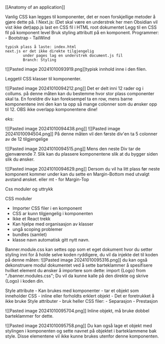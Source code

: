 [[Anatomy of an application]]

Vanlig CSS kan legges til komponenter, det er noen forskjellige metoder å gjøre dette på.
	I Next.js: (Det skal være en understrek her men Obsidian vil vist ikke det)app.js
	last en CSS fil i HTML root dokumentet
	Legg til en CSS fil på komponent level
	Bruk styling attributt på en komponent. 
Programmer:
	- Bootstrap
	- TailWind

	typisk plass å laste: index.html
	next.js er det ikke direkte tilgjengelig
			under pages lag en understrek document.js fil
			Branch: Styling

![[Pasted image 20241010093919.png]]typisk innhold inne i den filen. 

Leggetil CSS klasser til komponenter.

![[Pasted image 20241010094212.png]]
Det er delt inni 12 rader og i collums. på denne måten kan du bestemme hvor stor plass componenter skal ta. En foreldre div kan foreksempel ta en row, mens barne komponentene inni den kan ta opp så mange colonner som du ønsker opp til 12. 
OBS ikke overlapp komponentene dine!

eks:

![[Pasted image 20241010094438.png]]
![[Pasted image 20241010094504.png]]
På denne måten vil den første div'en ta 5 colonner av de 12 tilgjengelige

![[Pasted image 20241010094515.png]]
Mens den neste Div tar de gjenværende 7. Slik kan du plassere komponentene slik at du bygger siden slik du ønsker.

![[Pasted image 20241010094629.png]]
Dersom du vil ha litt plass før neste komponent kommer under kan du sette en Margin-Bottom med utvalgt avstand ønsket. 
eller mt - for Margin-Top

Css moduler og uttrykk

CSS moduler
- Importer CSS filer i en komponent
- CSS ar kunn tilgjengelig i komponenten
- Ikke et React trekk
- Kan hjelpe med organisasjon av klasser
- ungå scoping problemer
- bundles (samlet)
- klasse navn automatisk gitt nytt navn.

Banner.module.css kan settes opp som et eget dokument hvor du setter styling inni for å holde selve koden ryddigere, du vil da injekte det til koden på denne måten:
![[Pasted image 20241010095316.png]]
du kan også dekonstruere modul dokumentet ved å sette barteklammer å spesifisere hvilket element du ønsker å importere som dette:
	import {Logo} from "./banner.modules.css";
	Du vil da kunne kalle på den direkte og skrive {Logo} i koden din. 

Style attribute
	- Kan brukes med komponenter
	- tar et objekt som inneholder CSS
	- inline eller forholdts erklert objekt
	- Det er foretrukket å ikke bruke Style attributer
	- bruk heller CSS filer:
			- Separasjon
			- Prestasjon

![[Pasted image 20241010095704.png]]
Inline objekt, må bruke dobbel barteklammer for dette.

![[Pasted image 20241010095758.png]]
Du kan også lage et objekt med stylingen i komponenten og sette navnet på objektet i barteklammene bak style. Disse elementene vil ikke kunne brukes utenfor denne komponenten. 

